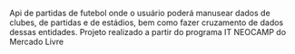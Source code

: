 Api de partidas de futebol onde o usuário poderá manusear dados de clubes, de partidas e de estádios, bem como fazer cruzamento de dados dessas entidades.
Projeto realizado a partir do programa IT NEOCAMP do Mercado Livre
